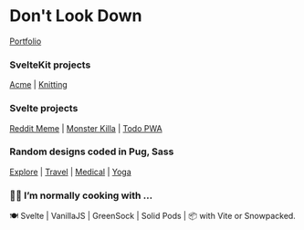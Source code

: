 # Don't Look Down
[Portfolio](https://b.1mind.dev)

### SvelteKit projects
[Acme](https://mysfits-module3-final.vercel.app/) | [Knitting](https://mysfits-challenge5.vercel.app/)

### Svelte projects
[Reddit Meme](https://b1mind.github.io/reddit-app/) | [Monster Killa](https://b1mind.github.io/monsta-killa/) | [Todo PWA](https://b1mind.github.io/pwa-test/)

### Random designs coded in Pug, Sass
[Explore](https://b1mind.github.io/exploreTemp/) | [Travel](https://b1mind.github.io/travelTemp/) | [Medical](https://b1mind.github.io/medicalWebTemp/) | [Yoga](https://b1mind.github.io/yogaTemp/)


### 👨‍🍳 I’m normally cooking with ... 
🍽 Svelte | VanillaJS | GreenSock | Solid Pods | 📦 with Vite or Snowpacked. 
